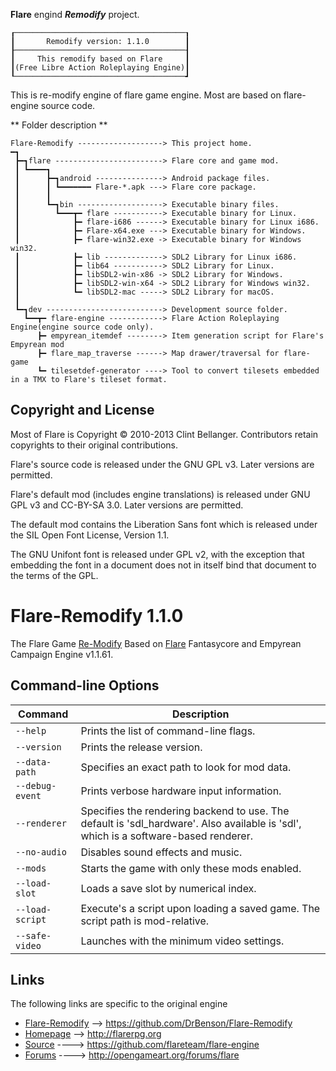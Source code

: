 
**Flare** engind **_Remodify_** project.
```
┎──────────────────────────────────────┒
┃       Remodify version: 1.1.0        ┃
┠──────────────────────────────────────┨
┃     This remodify based on Flare     ┃
┃(Free Libre Action Roleplaying Engine)┃
┖──────────────────────────────────────┛
```
  This is re-modify engine of flare game engine. Most are based on flare-engine source code.

** Folder description **
```
Flare-Remodify -------------------> This project home.
━┓
 ┣━┓flare ------------------------> Flare core and game mod.
 ┃ ┗━━━━┓
 ┃      ┣━┓android ---------------> Android package files.
 ┃      ┃ ┗━━━━━━━ Flare-*.apk ---> Flare core package.
 ┃      ┃
 ┃      ┗━┓bin -------------------> Executable binary files.
 ┃        ┗━━━┳━ flare -----------> Executable binary for Linux.
 ┃            ┣━ flare-i686 ------> Executable binary for Linux i686.
 ┃            ┣━ Flare-x64.exe ---> Executable binary for Windows.
 ┃            ┣━ flare-win32.exe -> Executable binary for Windows win32.
 ┃            ┣━ lib -------------> SDL2 Library for Linux i686.
 ┃            ┣━ lib64 -----------> SDL2 Library for Linux.
 ┃            ┣━ libSDL2-win-x86 -> SDL2 Library for Windows.
 ┃            ┣━ libSDL2-win-x64 -> SDL2 Library for Windows win32.
 ┃            ┗━ libSDL2-mac -----> SDL2 Library for macOS.
 ┃
 ┗━┓dev --------------------------> Development source folder.
   ┗━━┳━ flare-engine ------------> Flare Action Roleplaying Engine(engine source code only).
      ┣━ empyrean_itemdef --------> Item generation script for Flare's Empyrean mod
      ┣━ flare_map_traverse ------> Map drawer/traversal for flare-game
      ┗━ tilesetdef-generator ----> Tool to convert tilesets embedded in a TMX to Flare's tileset format.
```
## Copyright and License

Most of Flare is Copyright © 2010-2013 Clint Bellanger.
Contributors retain copyrights to their original contributions.

Flare's source code is released under the GNU GPL v3. Later versions are permitted.

Flare's default mod (includes engine translations) is released under GNU GPL v3 and CC-BY-SA 3.0.
Later versions are permitted.

The default mod contains the Liberation Sans font which is released under the SIL Open Font License, Version 1.1.

The GNU Unifont font is released under GPL v2, with the exception that embedding the font in a document does not in itself bind that document to the terms of the GPL.

# Flare-Remodify 1.1.0

The Flare Game [Re-Modify](https://github.com/DrBenson/Flare-Remodify) Based on [Flare](http://flarerpg.org) Fantasycore and Empyrean Campaign Engine v1.1.61.

## Command-line Options

| Command           | Description
|-------------------|----------------
| `--help`          | Prints the list of command-line flags.
| `--version`       | Prints the release version.
| `--data-path`     | Specifies an exact path to look for mod data.
| `--debug-event`   | Prints verbose hardware input information.
| `--renderer`      | Specifies the rendering backend to use. The default is 'sdl\_hardware'. Also available is 'sdl', which is a software-based renderer.
| `--no-audio`      | Disables sound effects and music.
| `--mods`          | Starts the game with only these mods enabled.
| `--load-slot`     | Loads a save slot by numerical index.
| `--load-script`   | Execute's a script upon loading a saved game. The script path is mod-relative.
| `--safe-video`    | Launches with the minimum video settings.

## Links

The following links are specific to the original engine

* [Flare-Remodify](https://github.com/DrBenson/Flare-Remodify) --> https://github.com/DrBenson/Flare-Remodify
* [Homepage](http://flarerpg.org) --> http://flarerpg.org
* [Source](https://github.com/flareteam/flare-engine) ----> https://github.com/flareteam/flare-engine
* [Forums](http://opengameart.org/forums/flare) ----> http://opengameart.org/forums/flare
